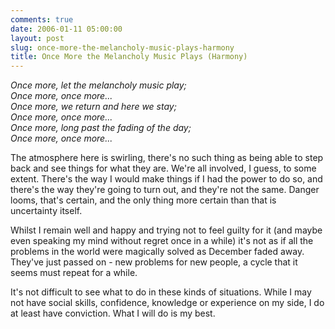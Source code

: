 ```yaml
---
comments: true
date: 2006-01-11 05:00:00
layout: post
slug: once-more-the-melancholy-music-plays-harmony
title: Once More the Melancholy Music Plays (Harmony)
---
```


*Once more, let the melancholy music play;  <br/>
Once more, once more...  <br/>
Once more, we return and here we stay;  <br/>
Once more, once more...  <br/>
Once more, long past the fading of the day;  <br/>
Once more, once more...*  

The atmosphere here is swirling, there's no such thing as being able to step back and see things for what they are.  We're all involved, I guess, to some extent.  There's the way I would make things if I had the power to do so, and there's the way they're going to turn out, and they're not the same.  Danger looms, that's certain, and the only thing more certain than that is uncertainty itself.  

Whilst I remain well and happy and trying not to feel guilty for it (and maybe even speaking my mind without regret once in a while) it's not as if all the problems in the world were magically solved as December faded away.  They've just passed on - new problems for new people, a cycle that it seems must repeat for a while.  

It's not difficult to see what to do in these kinds of situations.  While I may not have social skills, confidence, knowledge or experience on my side, I do at least have conviction.  What I will do is my best.
